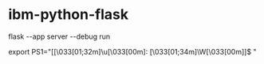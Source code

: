 # ibm-python-flask

flask --app server --debug run

export PS1="[\[\033[01;32m\]\u\[\033[00m\]: \[\033[01;34m\]\W\[\033[00m\]]\$ "